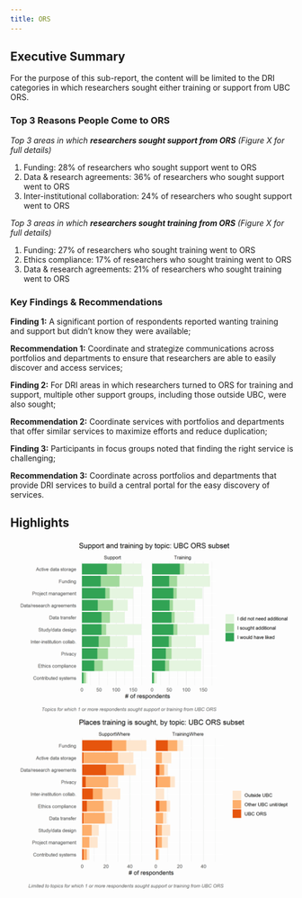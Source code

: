 ```yaml
---
title: ORS
---
```


## Executive Summary
For the purpose of this sub-report, the content will be limited to the DRI categories in which researchers sought either training or support from UBC ORS.       

### Top 3 Reasons People Come to ORS

_Top 3 areas in which **researchers sought support from ORS** (Figure X for full details)_

1. Funding: 28% of researchers who sought support went to ORS 
2. Data & research agreements: 36% of researchers who sought support went to ORS 
3. Inter-institutional collaboration: 24% of researchers who sought support went to ORS 

_Top 3 areas in which **researchers sought training from ORS** (Figure X for full details)_ 

1. Funding: 27% of researchers who sought training went to ORS 
2. Ethics compliance: 17% of researchers who sought training went to ORS 
3. Data & research agreements: 21% of researchers who sought training went to ORS 

### Key Findings & Recommendations

**Finding 1:** A significant portion of respondents reported wanting training and support but didn’t know they were available; 

**Recommendation 1:**  Coordinate and strategize communications across portfolios and departments to ensure that researchers are able to easily discover and access services; 


**Finding 2:** For DRI areas in which researchers turned to ORS for training and support, multiple other support groups, including those outside UBC, were also sought; 

**Recommendation 2:** Coordinate services with portfolios and departments that offer similar services to maximize efforts and reduce duplication; 


**Finding 3:** Participants in focus groups noted that finding the right service is challenging; 

**Recommendation 3:** Coordinate across portfolios and departments that provide DRI services to build a central portal for the easy discovery of services. 


## Highlights

<img class="figure-sub" alt="Need for support/training" src="graphs/UBC_ORS_support-training.png">

<img class="figure-sub" alt="Places support is sought" src="graphs/UBC_ORS_where.png">
